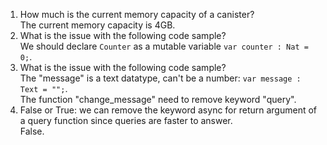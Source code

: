 1. How much is the current memory capacity of a canister?  
The current memory capacity is 4GB.  
2. What is the issue with the following code sample?  
We should declare ```Counter``` as a mutable variable ```var counter : Nat = 0;```.  
3. What is the issue with the following code sample?  
The "message" is a text datatype, can't be a number: ```var message : Text = "";```.  
The function "change_message" need to remove keyword "query".  
4. False or True: we can remove the keyword async for return argument of a query function since queries are faster to answer.  
False.
